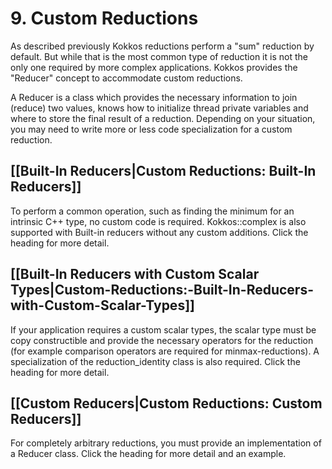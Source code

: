 
# 9. Custom Reductions

As described previously Kokkos reductions perform a "sum" reduction by default. But while that is the most common type of reduction it is not the only one required by more complex applications. Kokkos provides the "Reducer" concept to accommodate custom reductions. 

A Reducer is a class which provides the necessary information to join (reduce) two values, knows how to initialize thread private variables and where to store the final result of a reduction. Depending on your situation, you may need to write more or less code specialization for a custom reduction. 

## **[[Built-In Reducers|Custom Reductions: Built-In Reducers]]**
To perform a common operation, such as finding the minimum for an intrinsic C++ type, no custom code is required.  Kokkos::complex is also supported with Built-in reducers without any custom additions.  Click the heading for more detail.

## **[[Built-In Reducers with Custom Scalar Types|Custom-Reductions:-Built-In-Reducers-with-Custom-Scalar-Types]]**
If your application requires a custom scalar types, the scalar type must be copy constructible and provide the necessary operators for the reduction (for example comparison operators are required for minmax-reductions). A specialization of the reduction_identity class is also required.  Click the heading for more detail. 

## **[[Custom Reducers|Custom Reductions: Custom Reducers]]**
For completely arbitrary reductions, you must provide an implementation of a Reducer class.  Click the heading for more detail and an example.
